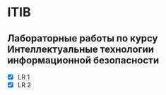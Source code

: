 # ITIB
 
 ## Лабораторные работы по курсу Интеллектуальные технологии информационной безопасности

- [x] LR 1
- [x] LR 2
